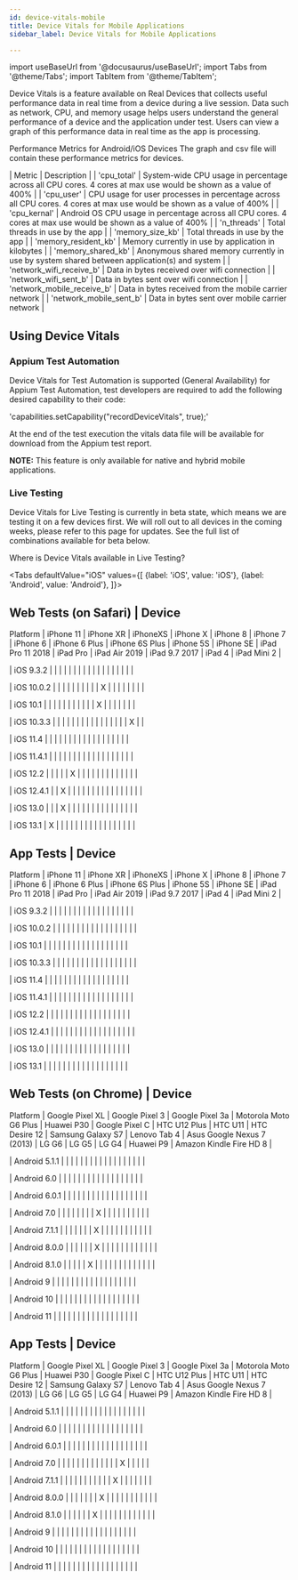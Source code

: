```yaml
---
id: device-vitals-mobile
title: Device Vitals for Mobile Applications
sidebar_label: Device Vitals for Mobile Applications

---
```

import useBaseUrl from '@docusaurus/useBaseUrl';
import Tabs from '@theme/Tabs';
import TabItem from '@theme/TabItem';

Device Vitals is a feature available on Real Devices that collects useful performance data in real time from a device during a live session. Data such as network, CPU, and memory usage helps users understand the general performance of a device and the application under test. Users can view a graph of this performance data in real time as the app is processing.

Performance Metrics for Android/iOS Devices
The graph and csv file will contain these performance metrics for devices.

| Metric | Description |
| 'cpu_total' | System-wide CPU usage in percentage across all CPU cores. 4 cores at max use would be shown as a value of 400% |
| 'cpu_user' | CPU usage for user processes in percentage across all CPU cores. 4 cores at max use would be shown as a value of 400% |
| 'cpu_kernal' | Android OS CPU usage in percentage across all CPU cores. 4 cores at max use would be shown as a value of 400% |
| 'n_threads' | Total threads in use by the app |
| 'memory_size_kb' | Total threads in use by the app |
| 'memory_resident_kb' | Memory currently in use by application in kilobytes |
| 'memory_shared_kb' | Anonymous shared memory currently in use by system shared between application(s) and system |
| 'network_wifi_receive_b' | Data in bytes received over wifi connection |
| 'network_wifi_sent_b' | Data in bytes sent over wifi connection |
| 'network_mobile_receive_b' | Data in bytes received from the mobile carrier network |
| 'network_mobile_sent_b' | Data in bytes sent over mobile carrier network |

## Using Device Vitals
### Appium Test Automation
Device Vitals for Test Automation is supported (General Availability) for Appium Test Automation, test developers are required to add the following desired capability to their code:

'capabilities.setCapability("recordDeviceVitals", true);'

At the end of the test execution the vitals data file will be available for download from the Appium test report.

**NOTE:** This feature is only available for native and hybrid mobile applications.

### Live Testing
Device Vitals for Live Testing is currently in beta state, which means we are testing it on a few devices first. We will roll out to all devices in the coming weeks, please refer to this page for updates. See the full list of combinations available for beta below.

Where is Device Vitals available in Live Testing?

<Tabs
  defaultValue="iOS"
  values={[
    {label: 'iOS', value: 'iOS'},
    {label: 'Android', value: 'Android'},
  ]}>

<TabItem value="iOS">

Web Tests (on Safari)
| Device
--------
Platform | iPhone 11 | iPhone XR | iPhoneXS | iPhone X | iPhone 8 | iPhone 7 | iPhone 6 | iPhone 6 Plus | iPhone 6S Plus | iPhone 5S | iPhone SE | iPad Pro 11 2018 | iPad Pro | iPad Air 2019 | iPad 9.7 2017 | iPad 4 | iPad Mini 2 |

| iOS 9.3.2 |  |  |  |  |  |  |  |  |  |  |  |  |  |  |  |  |  |

| iOS 10.0.2 |  |  |  |  |  |  |  |  |  | X |  |  |  |  |  |  |  |

| iOS 10.1 |  |  |  |  |  |  |  |  |  |  | X |  |  |  |  |  |  |

| iOS 10.3.3 |  |  |  |  |  |  |  |  |  |  |  |  |  |  |  | X |  |

| iOS 11.4 |  |  |  |  |  |  |  |  |  |  |  |  |  |  |  |  |  |

| iOS 11.4.1 |  |  |  |  |  |  |  |  |  |  |  |  |  |  |  |  |  |

| iOS 12.2 |  |  |  |  | X |  |  |  |  |  |  |  |  |  |  |  |  |

| iOS 12.4.1 |  | X |  |  |  |  |  |  |  |  |  |  |  |  |  |  |  |

| iOS 13.0 |  |  | X |  |  |  |  |  |  |  |  |  |  |  |  |  |  |

| iOS 13.1 | X |  |  |  |  |  |  |  |  |  |  |  |  |  |  |  |  |

App Tests
| Device
--------
Platform | iPhone 11 | iPhone XR | iPhoneXS | iPhone X | iPhone 8 | iPhone 7 | iPhone 6 | iPhone 6 Plus | iPhone 6S Plus | iPhone 5S | iPhone SE | iPad Pro 11 2018 | iPad Pro | iPad Air 2019 | iPad 9.7 2017 | iPad 4 | iPad Mini 2 |

| iOS 9.3.2 |  |  |  |  |  |  |  |  |  |  |  |  |  |  |  |  |  |

| iOS 10.0.2 |  |  |  |  |  |  |  |  |  |  |  |  |  |  |  |  |  |

| iOS 10.1 |  |  |  |  |  |  |  |  |  |  |  |  |  |  |  |  |  |

| iOS 10.3.3 |  |  |  |  |  |  |  |  |  |  |  |  |  |  |  |  |  |

| iOS 11.4 |  |  |  |  |  |  |  |  |  |  |  |  |  |  |  |  |  |

| iOS 11.4.1 |  |  |  |  |  |  |  |  |  |  |  |  |  |  |  |  |  |

| iOS 12.2 |  |  |  |  |  |  |  |  |  |  |  |  |  |  |  |  |  |

| iOS 12.4.1 |  |  |  |  |  |  |  |  |  |  |  |  |  |  |  |  |  |

| iOS 13.0 |  |  |  |  |  |  |  |  |  |  |  |  |  |  |  |  |  |

| iOS 13.1 |  |  |  |  |  |  |  |  |  |  |  |  |  |  |  |  |  |


</TabItem>
<TabItem value="Android">

Web Tests (on Chrome)
| Device
--------
Platform | Google Pixel XL | Google Pixel 3 | Google Pixel 3a | Motorola Moto G6 Plus | Huawei P30 | Google Pixel C | HTC U12 Plus | HTC U11 | HTC Desire 12 | Samsung Galaxy S7 | Lenovo Tab 4 | Asus Google Nexus 7 (2013) | LG G6 | LG G5 | LG G4 | Huawei P9 | Amazon Kindle Fire HD 8 |

| Android 5.1.1 |  |  |  |  |  |  |  |  |  |  |  |  |  |  |  |  |  |

| Android 6.0 |  |  |  |  |  |  |  |  |  |  |  |  |  |  |  |  |  |

| Android 6.0.1 |  |  |  |  |  |  |  |  |  |  |  |  |  |  |  |  |  |

| Android 7.0 |  |  |  |  |  |  |  | X |  |  |  |  |  |  |  |  |  |

| Android 7.1.1 |  |  |  |  |  |  | X |  |  |  |  |  |  |  |  |  |  |

| Android 8.0.0 |  |  |  |  |  | X |  |  |  |  |  |  |  |  |  |  |  |

| Android 8.1.0 |  |  |  |  | X |  |  |  |  |  |  |  |  |  |  |  |  |

| Android 9 |  |  |  |  |  |  |  |  |  |  |  |  |  |  |  |  |  |

| Android 10 |  |  |  |  |  |  |  |  |  |  |  |  |  |  |  |  |  |

| Android 11 |  |  |  |  |  |  |  |  |  |  |  |  |  |  |  |  |  |

App Tests
| Device
--------
Platform | Google Pixel XL | Google Pixel 3 | Google Pixel 3a | Motorola Moto G6 Plus | Huawei P30 | Google Pixel C | HTC U12 Plus | HTC U11 | HTC Desire 12 | Samsung Galaxy S7 | Lenovo Tab 4 | Asus Google Nexus 7 (2013) | LG G6 | LG G5 | LG G4 | Huawei P9 | Amazon Kindle Fire HD 8 |

| Android 5.1.1 |  |  |  |  |  |  |  |  |  |  |  |  |  |  |  |  |  |

| Android 6.0 |  |  |  |  |  |  |  |  |  |  |  |  |  |  |  |  |  |

| Android 6.0.1 |  |  |  |  |  |  |  |  |  |  |  |  |  |  |  |  |  |

| Android 7.0 |  |  |  |  |  |  |  |  |  |  |  |  | X |  |  |  |  |

| Android 7.1.1 |  |  |  |  |  |  |  |  |  |  | X |  |  |  |  |  |  |

| Android 8.0.0 |  |  |  |  |  |  | X |  |  |  |  |  |  |  |  |  |  |

| Android 8.1.0 |  |  |  |  |  | X |  |  |  |  |  |  |  |  |  |  |  |

| Android 9 |  |  |  |  |  |  |  |  |  |  |  |  |  |  |  |  |  |

| Android 10 |  |  |  |  |  |  |  |  |  |  |  |  |  |  |  |  |  |

| Android 11 |  |  |  |  |  |  |  |  |  |  |  |  |  |  |  |  |  |

</TabItem>
</Tabs>
